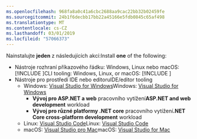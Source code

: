 ```yaml
---
ms.openlocfilehash: 968fa8a0c41a6cbc2688aa9cac22bb32b02459fe
ms.sourcegitcommit: 24b1f6decbb17bb22a45166e5fdb0845c65af498
ms.translationtype: MT
ms.contentlocale: cs-CZ
ms.lasthandoff: 03/01/2019
ms.locfileid: "57066373"
---
```

<span data-ttu-id="55fd0-101">Nainstalujte **jeden** z následujících akcí:</span><span class="sxs-lookup"><span data-stu-id="55fd0-101">Install **one** of the following:</span></span>

* <span data-ttu-id="55fd0-102">Nástroje rozhraní příkazového řádku: Windows, Linux nebo macOS: [!INCLUDE [](~/includes/net-core-sdk-download-link.md)]</span><span class="sxs-lookup"><span data-stu-id="55fd0-102">CLI tooling: Windows, Linux, or macOS: [!INCLUDE [](~/includes/net-core-sdk-download-link.md)]</span></span>
* <span data-ttu-id="55fd0-103">Nástroje pro prostředí IDE nebo editoru</span><span class="sxs-lookup"><span data-stu-id="55fd0-103">IDE/editor tooling</span></span>
  * <span data-ttu-id="55fd0-104">Windows: [Visual Studio for Windows](https://www.microsoft.com/net/download/windows)</span><span class="sxs-lookup"><span data-stu-id="55fd0-104">Windows: [Visual Studio for Windows](https://www.microsoft.com/net/download/windows)</span></span>
    * <span data-ttu-id="55fd0-105">**Vývoj pro ASP.NET a web** pracovního vytížení</span><span class="sxs-lookup"><span data-stu-id="55fd0-105">**ASP.NET and web development** workload</span></span>
    * <span data-ttu-id="55fd0-106">**Vývoj pro různé platformy .NET core** pracovního vytížení</span><span class="sxs-lookup"><span data-stu-id="55fd0-106">**.NET Core cross-platform development** workload</span></span>
  * <span data-ttu-id="55fd0-107">Linux: [Visual Studio Code](https://www.microsoft.com/net/download/linux)</span><span class="sxs-lookup"><span data-stu-id="55fd0-107">Linux: [Visual Studio Code](https://www.microsoft.com/net/download/linux)</span></span>
  * <span data-ttu-id="55fd0-108">macOS: [Visual Studio pro Mac](https://www.microsoft.com/net/download/macos)</span><span class="sxs-lookup"><span data-stu-id="55fd0-108">macOS: [Visual Studio for Mac](https://www.microsoft.com/net/download/macos)</span></span>
